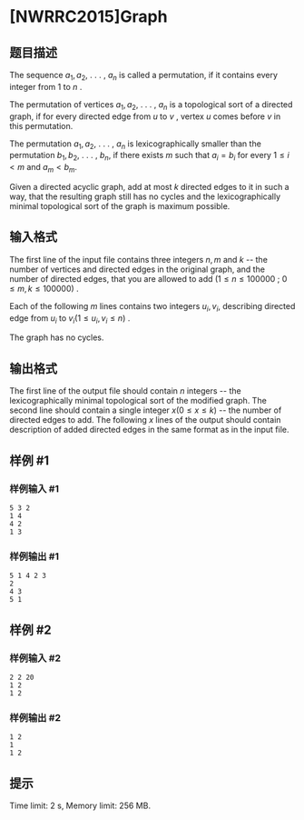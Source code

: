 # [NWRRC2015]Graph

## 题目描述



The sequence $a_{1}, a_{2},$ . . . , $a_{n}$ is called a permutation, if it contains every integer from $1$ to $n$ .

The permutation of vertices $a_{1}, a_{2},$ . . . , $a_{n}$ is a topological sort of a directed graph, if for every directed edge from $u$ to $v$ , vertex $u$ comes before $v$ in this permutation.

The permutation $a_{1}, a_{2},$ . . . , $a_{n}$ is lexicographically smaller than the permutation $b_{1}, b_{2},$ . . . , $b_{n},$ if there exists $m$ such that $a_{i} = b_{i}$ for every $1 \le i < m$ and $a_{m} < b_{m}.$

Given a directed acyclic graph, add at most $k$ directed edges to it in such a way, that the resulting graph still has no cycles and the lexicographically minimal topological sort of the graph is maximum possible.



## 输入格式



The first line of the input file contains three integers $n , m$ and $k$ -- the number of vertices and directed edges in the original graph, and the number of directed edges, that you are allowed to add $(1 \le n \le 100 000$ ; $0 \le m , k \le 100 000)$ .

Each of the following $m$ lines contains two integers $u_{i}, v_{i},$ describing directed edge from $u_{i}$ to $v_{i} (1 \le u_{i}, v_{i} \le n)$ .

The graph has no cycles.



## 输出格式



The first line of the output file should contain $n$ integers -- the lexicographically minimal topological sort of the modified graph. The second line should contain a single integer $x (0 \le x \le k)$ -- the number of directed edges to add. The following $x$ lines of the output should contain description of added directed edges in the same format as in the input file.



## 样例 #1

### 样例输入 #1
```
5 3 2
1 4
4 2
1 3
```

### 样例输出 #1

```
5 1 4 2 3
2
4 3
5 1
```

## 样例 #2

### 样例输入 #2
```
2 2 20
1 2
1 2
```

### 样例输出 #2

```
1 2
1
1 2
```

## 提示

Time limit: 2 s, Memory limit: 256 MB. 



